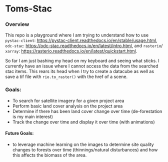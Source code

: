 # Toms-Stac

### Overview
This repo is a playground where I am trying to understand how to use `pystac-client`: https://pystac-client.readthedocs.io/en/stable/usage.html, `odc-stac`: https://odc-stac.readthedocs.io/en/latest/intro.html, and `rasterio`/ `xarray`: https://rasterio.readthedocs.io/en/latest/quickstart.html.

So far I am just bashing my head on my keyboard and seeing what sticks. I currently have an issue where I cannot access the data from the searched stac items. This rears its head when I try to create a datacube as well as save a tif file with `rio.to_raster()` with the href of a scene.

### Goals:
- To search for satellite imagery for a given project area
- Perform basic land cover analysis on the project area
- Determine if there has been land cover change over time (de-forestation is my main interest)
- Track the change over time and display it over time (with animations)

#### Future Goals:
- to leverage machine learning on the images to determine site quality changes to forests over time (thinnings/natural disturbances) and how this affects the biomass of the area.
